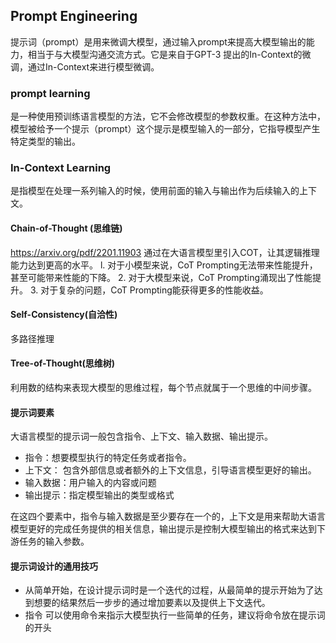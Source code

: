 ## Prompt  Engineering
提示词（prompt）是用来微调大模型，通过输入prompt来提高大模型输出的能力，相当于与大模型沟通交流方式。它是来自于GPT-3 提出的In-Context的微调，通过In-Context来进行模型微调。
### prompt learning
是一种使用预训练语言模型的方法，它不会修改模型的参数权重。在这种方法中，模型被给予一个提示（prompt）这个提示是模型输入的一部分，它指导模型产生特定类型的输出。
### In-Context Learning
是指模型在处理一系列输入的时候，使用前面的输入与输出作为后续输入的上下文。

#### Chain-of-Thought (思维链)
https://arxiv.org/pdf/2201.11903
通过在大语言模型里引入COT，让其逻辑推理能力达到更高的水平。
l. 对于小模型来说，CoT Prompting无法带来性能提升，甚至可能带来性能的下降。
2. 对于大模型来说，CoT Prompting涌现出了性能提升。
3. 对于复杂的问题，CoT Prompting能获得更多的性能收益。

#### Self-Consistency(自洽性)
多路径推理
#### Tree-of-Thought(思维树)
利用数的结构来表现大模型的思维过程，每个节点就属于一个思维的中间步骤。
#### 提示词要素
大语言模型的提示词一般包含指令、上下文、输入数据、输出提示。

- 指令：想要模型执行的特定任务或者指令。
- 上下文： 包含外部信息或者额外的上下文信息，引导语言模型更好的输出。
- 输入数据：用户输入的内容或问题
- 输出提示：指定模型输出的类型或格式

在这四个要素中，指令与输入数据是至少要存在一个的，上下文是用来帮助大语言模型更好的完成任务提供的相关信息，输出提示是控制大模型输出的格式来达到下游任务的输入参数。
#### 提示词设计的通用技巧
- 从简单开始，在设计提示词时是一个迭代的过程，从最简单的提示开始为了达到想要的结果然后一步步的通过增加要素以及提供上下文迭代。
- 指令 可以使用命令来指示大模型执行一些简单的任务，建议将命令放在提示词的开头
<!--stackedit_data:
eyJoaXN0b3J5IjpbMjA2NzY2OTI2NywtMTEwMzA1MTM3MSwtOD
E4MDAyODk0LDE4Nzc3Nzg0MjEsLTE4MDczMTc1MzksLTEzNDcw
MDM4OTcsLTE0NTkxODQ2ODIsMjQyMjUxMTY2LC0xOTgxMTQzNz
I5LC0yMTQ0ODEwNTI4LDczMDk5ODExNl19
-->